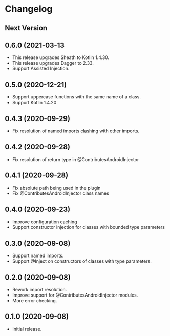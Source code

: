 # Changelog

## Next Version

## 0.6.0 (2021-03-13

* This release upgrades Sheath to Kotlin 1.4.30. 
* This release upgrades Dagger to 2.33.
* Support Assisted Injection.

## 0.5.0 (2020-12-21)

* Support uppercase functions with the same name of a class.
* Support Kotlin 1.4.20

## 0.4.3 (2020-09-29)

* Fix resolution of named imports clashing with other imports.

## 0.4.2 (2020-09-28)

* Fix resolution of return type in @ContributesAndroidInjector

## 0.4.1 (2020-09-28)

* Fix absolute path being used in the plugin
* Fix @ContributesAndroidInjector class names

## 0.4.0 (2020-09-23)

* Improve configuration caching
* Support constructor injection for classes with bounded type parameters 

## 0.3.0 (2020-09-08)

* Support named imports.
* Support @Inject on constructors of classes with type parameters.

## 0.2.0 (2020-09-08)

* Rework import resolution.
* Improve support for @ContributesAndroidInjector modules.
* More error checking.

## 0.1.0 (2020-09-08)

* Initial release.
